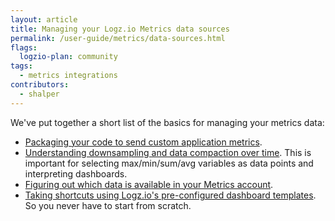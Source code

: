 ```yaml
---
layout: article
title: Managing your Logz.io Metrics data sources
permalink: /user-guide/metrics/data-sources.html
flags:
  logzio-plan: community
tags:
  - metrics integrations
contributors:
  - shalper
---
```


We've put together a short list of the basics for managing your metrics data:

* [Packaging your code to send custom application metrics](/user-guide/infrastructure-monitoring/custom-metrics).
* [Understanding downsampling and data compaction over time](/user-guide/infrastructure-monitoring/data-rollups.html). This is important for selecting max/min/sum/avg variables as data points and interpreting dashboards.
* [Figuring out which data is available in your Metrics account](/user-guide/infrastructure-monitoring/grafana-explore/).
* [Taking shortcuts using Logz.io's pre-configured dashboard templates](/user-guide/infrastructure-monitoring/metrics-integrations.html). So you never have to start from scratch.